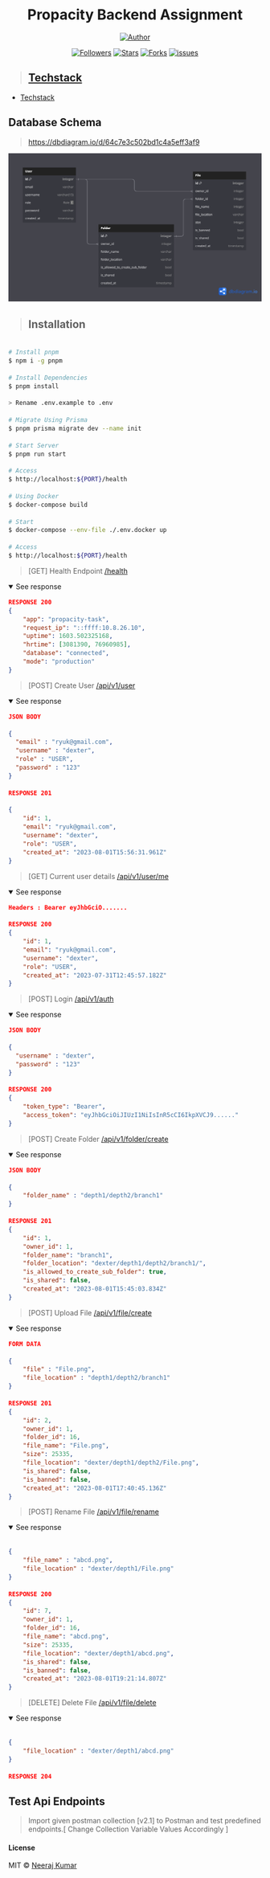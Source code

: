 <h1 align="center"> Propacity Backend Assignment</h1>
<p align="center">
<a href="https://github.com/Ryuk-me"><img title="Author" src="https://img.shields.io/badge/Author-Ryuk--me-red.svg?style=for-the-badge&logo=github"></a>
</p>
<p align="center">
<a href="https://github.com/Ryuk-me"><img title="Followers" src="https://img.shields.io/github/followers/Ryuk-me?color=teal&style=flat-square"></a>
<a href="https://github.com/Ryuk-me/pocket-url/stargazers/"><img title="Stars" src="https://img.shields.io/github/stars/ryuk-me/pocket-url?color=brown&style=flat-square"></a>
<a href="https://github.com/Ryuk-me/pocket-url/network/members"><img title="Forks" src="https://img.shields.io/github/forks/ryuk-me/pocket-url?color=lightgrey&style=flat-square"></a>
<a href="https://github.com/Ryuk-me/pocket-url/issues"><img title="issues" src="https://img.shields.io/github/issues/Ryuk-me/pocket-url?style=flat-square">

> ## Techstack

- [Techstack](./docs/techstack.md)

## Database Schema

> https://dbdiagram.io/d/64c7e3c502bd1c4a5eff3af9

![Database Schema](./assests/db_schema.png)

> ## Installation

```sh

# Install pnpm
$ npm i -g pnpm

# Install Dependencies
$ pnpm install

> Rename .env.example to .env

# Migrate Using Prisma
$ pnpm prisma migrate dev --name init

# Start Server
$ pnpm run start

# Access
$ http://localhost:${PORT}/health

# Using Docker
$ docker-compose build

# Start
$ docker-compose --env-file ./.env.docker up

# Access
$ http://localhost:${PORT}/health

```

> [GET] Health Endpoint [/health](https://api-propacity-ryuk-me.cloud.okteto.net/health)

<details open>
<summary> See response</summary>
<p>

```json
RESPONSE 200
{
	"app": "propacity-task",
	"request_ip": "::ffff:10.8.26.10",
	"uptime": 1603.502325168,
	"hrtime": [3081390, 76960985],
	"database": "connected",
	"mode": "production"
}
```

</p>
</details>

> [POST] Create User [/api/v1/user](https://api-propacity-ryuk-me.cloud.okteto.net/api/v1/user)

<details open>
<summary> See response</summary>
<p>

```json
JSON BODY

{
  "email" : "ryuk@gmail.com",
  "username" : "dexter",
  "role" : "USER",
  "password" : "123"
}

RESPONSE 201

{
    "id": 1,
    "email": "ryuk@gmail.com",
    "username": "dexter",
    "role": "USER",
    "created_at": "2023-08-01T15:56:31.961Z"
}
```

</p>
</details>

> [GET] Current user details [/api/v1/user/me](https://api-propacity-ryuk-me.cloud.okteto.net/api/v1/user/me)

<details open>
<summary> See response</summary>
<p>

```json
Headers : Bearer eyJhbGciO.......

RESPONSE 200
{
    "id": 1,
    "email": "ryuk@gmail.com",
    "username": "dexter",
    "role": "USER",
    "created_at": "2023-07-31T12:45:57.182Z"
}
```

</p>
</details>

> [POST] Login [/api/v1/auth](https://api-propacity-ryuk-me.cloud.okteto.net/api/v1/auth)

<details open>
<summary> See response</summary>
<p>

```json
JSON BODY

{
  "username" : "dexter",
  "password" : "123"
}

RESPONSE 200
{
    "token_type": "Bearer",
    "access_token": "eyJhbGciOiJIUzI1NiIsInR5cCI6IkpXVCJ9......"
}
```

</p>
</details>

> [POST] Create Folder [/api/v1/folder/create](https://api-propacity-ryuk-me.cloud.okteto.net/api/v1/folder/create)

<details open>
<summary> See response</summary>
<p>

```json
JSON BODY

{
    "folder_name" : "depth1/depth2/branch1"
}

RESPONSE 201
{
    "id": 1,
    "owner_id": 1,
    "folder_name": "branch1",
    "folder_location": "dexter/depth1/depth2/branch1/",
    "is_allowed_to_create_sub_folder": true,
    "is_shared": false,
    "created_at": "2023-08-01T15:45:03.834Z"
}
```

</p>
</details>

> [POST] Upload File [/api/v1/file/create](https://api-propacity-ryuk-me.cloud.okteto.net/api/v1/file/create)

<details open>
<summary> See response</summary>
<p>

```json
FORM DATA

{
    "file" : "File.png",
    "file_location" : "depth1/depth2/branch1"
}

RESPONSE 201
{
    "id": 2,
    "owner_id": 1,
    "folder_id": 16,
    "file_name": "File.png",
    "size": 25335,
    "file_location": "dexter/depth1/depth2/File.png",
    "is_shared": false,
    "is_banned": false,
    "created_at": "2023-08-01T17:40:45.136Z"
}
```

</p>
</details>

> [POST] Rename File [/api/v1/file/rename](https://api-propacity-ryuk-me.cloud.okteto.net/api/v1/file/rename)

<details open>
<summary> See response</summary>
<p>

```json

{
    "file_name" : "abcd.png",
    "file_location" : "dexter/depth1/File.png"
}

RESPONSE 200
{
    "id": 7,
    "owner_id": 1,
    "folder_id": 16,
    "file_name": "abcd.png",
    "size": 25335,
    "file_location": "dexter/depth1/abcd.png",
    "is_shared": false,
    "is_banned": false,
    "created_at": "2023-08-01T19:21:14.807Z"
}
```

</p>
</details>

> [DELETE] Delete File [/api/v1/file/delete](https://api-propacity-ryuk-me.cloud.okteto.net/api/v1/file/delete)

<details open>
<summary> See response</summary>
<p>

```json

{
    "file_location" : "dexter/depth1/abcd.png"
}

RESPONSE 204

```

</p>
</details>

## Test Api Endpoints

> Import given postman collection [v2.1] to Postman and test predefined endpoints.[ Change Collection Variable Values Accordingly ]

#### License

MIT © [Neeraj Kumar](https://github.com/ryuk-me)
